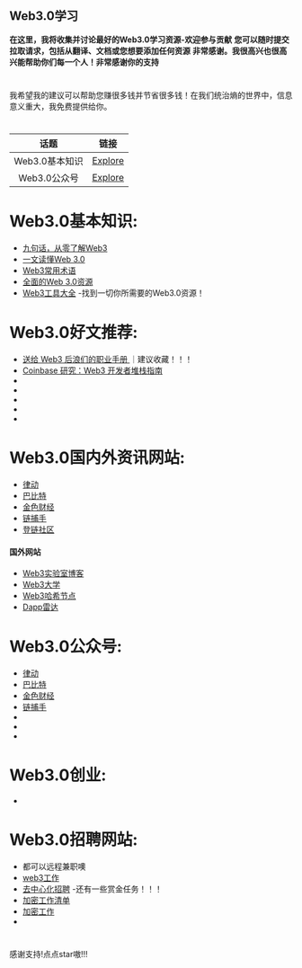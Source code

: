 
## Web3.0学习

**在这里，我将收集并讨论最好的Web3.0学习资源-欢迎参与贡献**
**您可以随时提交拉取请求，包括从翻译、文档或您想要添加任何资源**
**非常感谢。我很高兴也很高兴能帮助你们每一个人！非常感谢你的支持**
#


我希望我的建议可以帮助您赚很多钱并节省很多钱！在我们统治熵的世界中，信息意义重大，我免费提供给你。
#

|      话题       | 链接                                                                                                           |
| :--------------: | ------------------------------------------------------------------------------------------------------------------------- |
|     Web3.0基本知识       | [Explore](https://github.com/jameslee-7/Web3.0-club#Web3.0基本知识)                                                |
|      Web3.0公众号        | [Explore](https://github.com/jameslee-7/Web3.0-club#Web3.0公众号)                                                  |                     
                                         
#


# Web3.0基本知识:
- [九句话，从零了解Web3](https://www.theblockbeats.info/news/28748)
- [一文读懂Web 3.0](https://www.woshipm.com/it/5261307.html)
- [Web3常用术语](https://wenku.baidu.com/view/771eecc36194dd88d0d233d4b14e852458fb39a4.html)
- [全面的Web 3.0资源](https://docs.worklife.vip/web/#/19/2000)
- [Web3工具大全](https://www.useweb3.xyz/) -找到一切你所需要的Web3.0资源！

#

# Web3.0好文推荐:
- [送给 Web3 后浪们的职业手册 ](https://www.chaincatcher.com/article/2077168) ｜建议收藏！！！
- [Coinbase 研究：Web3 开发者堆栈指南](https://www.chaincatcher.com/article/2078918)
- []()
- []()
- []()
- []()
- 
#

# Web3.0国内外资讯网站:
- [律动](https://www.theblockbeats.info/)
- [巴比特](https://www.8btc.com/)
- [金色财经](https://www.jinse.com/)
- [链捕手](https://www.chaincatcher.com/)
- [登链社区](https://learnblockchain.cn/)
#### 国外网站
- [Web3实验室博客](https://blog.web3labs.com/)
- [Web3大学](https://www.web3.university/)
- [Web3哈希节点](https://web3.hashnode.com/)
- [Dapp雷达](https://dappradar.com/)
#


# Web3.0公众号:
- [律动](https://www.theblockbeats.info/)
- [巴比特](https://www.8btc.com/)
- [金色财经](https://www.jinse.com/)
- [链捕手](https://www.chaincatcher.com/)
- []()
- []()
- []()
#

# Web3.0创业:
-

# Web3.0招聘网站:
- 都可以远程兼职噢
- [web3工作](https://web3.career/) 
- [去中心化招聘](https://app.dework.xyz/?step=product-update-220527) -还有一些赏金任务！！！
- [加密工作清单](https://cryptojobslist.com/community)
- [加密工作](https://cryptocurrencyjobs.co/)
- []()
#

##
感谢支持!点点star嗷!!!
